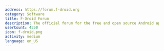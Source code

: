 ```yaml
---
address: https://forum.f-droid.org
category: Software
title: F-Droid Forum
description: The official forum for the free and open source Android app repository
userCount: 4350
icon: f-droid.png
activity: medium
language: en_US
---
```


